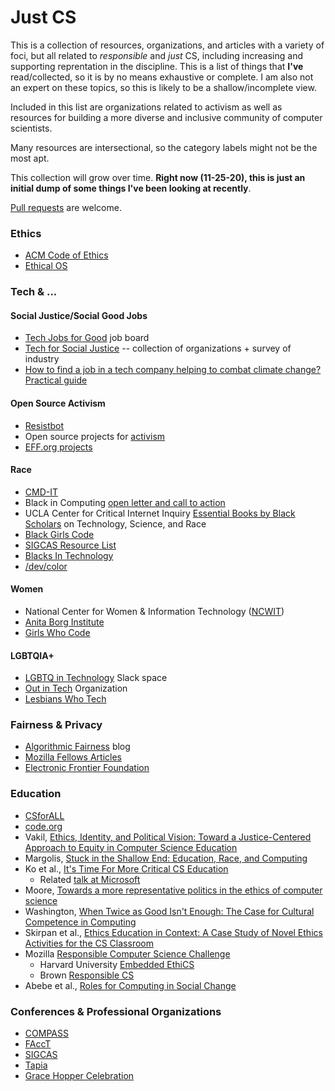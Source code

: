 # Just CS

This is a collection of resources, organizations, and articles with a variety of
foci, but all related to _responsible_ and _just_ CS, including increasing and
supporting reprentation in the discipline. This is a list of things that
__I've__ read/collected, so it is by no means exhaustive or complete. I am also
not an expert on these topics, so this is likely to be a shallow/incomplete
view.

Included in this list are organizations related to activism as well as resources
for building a more diverse and inclusive community of computer scientists.

Many resources are intersectional, so the category labels might not be the most
apt. 

This collection will grow over time. __Right now (11-25-20), this is just an
initial dump of some things I've been looking at recently__.

[Pull
requests](https://github.com/matthewlang/matthewlang.github.io/edit/master/justcs.md)
are welcome.

### Ethics 

* [ACM Code of Ethics](https://www.acm.org/code-of-ethics)
* [Ethical OS](https://ethicalos.org/)

### Tech & ...

#### Social Justice/Social Good Jobs

* [Tech Jobs for Good](https://techjobsforgood.com/) job board
* [Tech for Social Justice](https://t4sj.co/) -- collection of organizations +
  survey of industry
* [How to find a job in a tech company helping to combat climate change?
  Practical
  guide](https://leventov.medium.com/how-to-find-a-job-in-a-tech-company-helping-to-combat-climate-change-practical-guide-e212e262a32)


#### Open Source Activism 

* [Resistbot](https://github.com/resistbot)
* Open source projects for
  [activism](https://github.com/drewrwilson/toolsforactivism)
* [EFF.org projects](https://github.com/EFForg)

#### Race

* [CMD-IT](https://cmd-it.org/)
* Black in Computing [open letter and call to
  action](https://blackincomputing.org/)
* UCLA Center for Critical Internet Inquiry [Essential Books by Black
  Scholars](https://www.c2i2.ucla.edu/racial-justice-and-tech/)
  on Technology, Science, and Race
* [Black Girls Code](https://www.blackgirlscode.com/)
* [SIGCAS Resource
  List](http://www.sigcas.org/csged/reflecting-on-the-role-of-diversity-in-computing-and-society-resources-from-csg-ed/)
* [Blacks In Technology](https://www.blacksintechnology.net/)
* [/dev/color](https://www.devcolor.org/)

#### Women

* National Center for Women & Information Technology
  ([NCWIT](https://www.ncwit.org/))
* [Anita Borg Institute](https://anitab.org/)
* [Girls Who Code](https://girlswhocode.com/)

#### LGBTQIA+

* [LGBTQ in Technology](https://lgbtq.technology/) Slack space
* [Out in Tech](https://outintech.com/) Organization
* [Lesbians Who Tech](https://lesbianswhotech.org/)

### Fairness & Privacy

* [Algorithmic Fairness](https://algorithmicfairness.wordpress.com/) blog
* [Mozilla Fellows
  Articles](https://www.mozillapulse.org/projects?keyword=mozfellows)
* [Electronic Frontier Foundation](https://eff.org)

### Education 

* [CSforALL](https://www.csforall.org/)
* [code.org](https://code.org)
* Vakil, [Ethics, Identity, and Political Vision: Toward a Justice-Centered
  Approach to Equity in Computer Science
  Education](https://meridian.allenpress.com/her/article-abstract/88/1/26/32210/Ethics-Identity-and-Political-Vision-Toward-a?redirectedFrom=fulltext)
* Margolis, [Stuck in the Shallow End: Education, Race, and
  Computing](https://mitpress.mit.edu/books/stuck-shallow-end)
* Ko et al., [It's Time For More Critical CS
  Education](https://doi.org/10.1145/3424000)
  * Related [talk at Microsoft](https://tinyurl.com/y4sy8oym)
* Moore, [Towards a more representative politics in the ethics of computer
  science](https://dl.acm.org/doi/abs/10.1145/3351095.3372854)
* Washington, [When Twice as Good Isn't Enough: The Case for Cultural Competence
  in Computing](https://dl.acm.org/doi/abs/10.1145/3328778.3366792)
* Skirpan et al., [Ethics Education in Context: A Case Study of Novel Ethics
  Activities for the CS
  Classroom](https://dl.acm.org/doi/10.1145/3159450.3159573)
* Mozilla [Responsible Computer Science
  Challenge](https://foundation.mozilla.org/en/initiatives/responsible-cs/)
  * Harvard University [Embedded
    EthiCS](https://embeddedethics.seas.harvard.edu/)
  * Brown [Responsible CS](http://ethics.cs.brown.edu/)
* Abebe et al., [Roles for Computing in Social
  Change](https://arxiv.org/abs/1912.04883)

### Conferences & Professional Organizations

* [COMPASS](https://acmcompass.org/)
* [FAccT](https://facctconference.org/)
* [SIGCAS](https://www.sigcas.org/)
* [Tapia](https://tapiaconference.cmd-it.org/)
* [Grace Hopper Celebration](https://ghc.anitab.org/)
